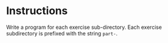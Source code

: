 # Instructions
Write a program for each exercise sub-directory. Each exercise subdirectory is prefixed with the string `part-`.

